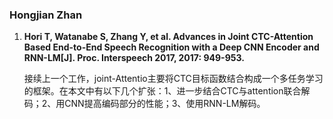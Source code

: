 ### Hongjian Zhan


<ol>
<li><b>Hori T, Watanabe S, Zhang Y, et al. Advances in Joint CTC-Attention Based End-to-End Speech Recognition with a Deep CNN Encoder and RNN-LM[J]. Proc. Interspeech 2017, 2017: 949-953.</b></li>
 <p>接续上一个工作，joint-Attentio主要将CTC目标函数结合构成一个多任务学习的框架。在本文中有以下几个扩张：1、进一步结合CTC与attention联合解码；2、用CNN提高编码部分的性能；3、使用RNN-LM解码。</p>
</ol>
